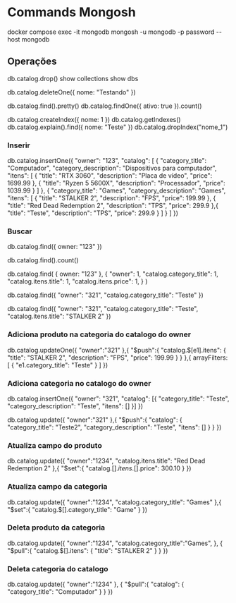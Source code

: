 # Commands Mongosh

docker compose exec -it mongodb mongosh -u mongodb -p password --host mongodb

## Operações

db.catalog.drop()
show collections
show dbs

db.catalog.deleteOne({ nome: "Testando" })

db.catalog.find().pretty()
db.catalog.findOne({ ativo: true }).count()

db.catalog.createIndex({ nome: 1 })
db.catalog.getIndexes()
db.catalog.explain().find({ nome: "Teste" })
db.catalog.dropIndex("nome_1")

### Inserir

db.catalog.insertOne({
    "owner": "123",
    "catalog": [
        {
            "category_title": "Computador",
            "category_description": "Dispositivos para computador",
            "itens": [
                {
                    "title": "RTX 3060",
                    "description": "Placa de vídeo",
                    "price": 1699.99
                },
                {
                    "title": "Ryzen 5 5600X",
                    "description": "Processador",
                    "price": 1039.99
                }
            ]
        },
        {
            "category_title": "Games",
            "category_description": "Games",
            "itens": [
                {
                    "title": "STALKER 2",
                    "description": "FPS",
                    "price": 199.99
                },
                {
                    "title": "Red Dead Redemption 2",
                    "description": "TPS",
                    "price": 299.9
                },{
                    "title": "Teste",
                    "description": "TPS",
                    "price": 299.9
                }
            ]
        }
    ]
})

### Buscar

db.catalog.find({ owner: "123" })

db.catalog.find().count()

db.catalog.find(
    { owner: "123" },
    {
        "owner": 1,
        "catalog.category_title": 1,
        "catalog.itens.title": 1,
        "catalog.itens.price": 1,
    }
)

db.catalog.find({ 
    "owner": "321",
    "catalog.category_title": "Teste"
})

db.catalog.find({ 
    "owner": "321",
    "catalog.category_title": "Teste",
    "catalog.itens.title": "STALKER 2"
})

### Adiciona produto na categoria do catalogo do owner

db.catalog.updateOne({
    "owner":"321"
},{
    "$push":{
        "catalog.$[e1].itens": {
            "title": "STALKER 2",
            "description": "FPS",
            "price": 199.99
        }
    }
},{
    arrayFilters: [
        { "e1.category_title": "Teste" }
    ]
})

### Adiciona categoria no catalogo do owner

db.catalog.insertOne({
    "owner": "321",
    "catalog": [{
        "category_title": "Teste",
        "category_description": "Teste",
        "itens": []
    }]
})

db.catalog.update({
    "owner":"321"
},{
    "$push":{
        "catalog": {
            "category_title": "Teste2",
            "category_description": "Teste",
            "itens": []
        }
    }
})

### Atualiza campo do produto

db.catalog.update({
    "owner":"1234",
    "catalog.itens.title": "Red Dead Redemption 2"
},{
    "$set":{
        "catalog.$[].itens.$[].price": 300.10
    }
})

### Atualiza campo da categoria

db.catalog.update({
    "owner":"1234",
    "catalog.category_title": "Games"
},{
    "$set":{
        "catalog.$[].category_title": "Game"
    }
})

### Deleta produto da categoria

db.catalog.update({
    "owner":"1234",
    "catalog.category_title":"Games",
},
{
    "$pull":{
        "catalog.$[].itens": {
            "title": "STALKER 2" 
        }
    }
})

### Deleta categoria do catalogo

db.catalog.update({
    "owner":"1234"
},
{
    "$pull":{
        "catalog": {
            "category_title": "Computador" 
        }
    }
})

## 
